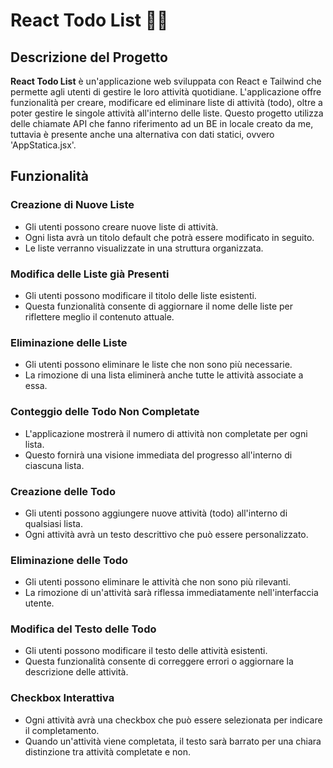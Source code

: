 # React Todo List ✍🏼

## Descrizione del Progetto

**React Todo List** è un'applicazione web sviluppata con React e Tailwind che permette agli utenti di gestire le loro attività quotidiane. L'applicazione offre funzionalità per creare, modificare ed eliminare liste di attività (todo), oltre a poter gestire le singole attività all'interno delle liste. Questo progetto utilizza delle chiamate API che fanno riferimento ad un BE in locale creato da me, tuttavia è presente anche una alternativa con dati statici, ovvero 'AppStatica.jsx'.

## Funzionalità

### Creazione di Nuove Liste

- Gli utenti possono creare nuove liste di attività.
- Ogni lista avrà un titolo default che potrà essere modificato in seguito.
- Le liste verranno visualizzate in una struttura organizzata.

### Modifica delle Liste già Presenti

- Gli utenti possono modificare il titolo delle liste esistenti.
- Questa funzionalità consente di aggiornare il nome delle liste per riflettere meglio il contenuto attuale.

### Eliminazione delle Liste

- Gli utenti possono eliminare le liste che non sono più necessarie.
- La rimozione di una lista eliminerà anche tutte le attività associate a essa.

### Conteggio delle Todo Non Completate

- L'applicazione mostrerà il numero di attività non completate per ogni lista.
- Questo fornirà una visione immediata del progresso all'interno di ciascuna lista.

### Creazione delle Todo

- Gli utenti possono aggiungere nuove attività (todo) all'interno di qualsiasi lista.
- Ogni attività avrà un testo descrittivo che può essere personalizzato.

### Eliminazione delle Todo

- Gli utenti possono eliminare le attività che non sono più rilevanti.
- La rimozione di un'attività sarà riflessa immediatamente nell'interfaccia utente.

### Modifica del Testo delle Todo

- Gli utenti possono modificare il testo delle attività esistenti.
- Questa funzionalità consente di correggere errori o aggiornare la descrizione delle attività.

### Checkbox Interattiva

- Ogni attività avrà una checkbox che può essere selezionata per indicare il completamento.
- Quando un'attività viene completata, il testo sarà barrato per una chiara distinzione tra attività completate e non.
